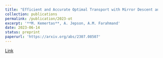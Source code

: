 ```yaml
---
title: "Efficient and Accurate Optimal Transport with Mirror Descent and Conjugate Gradients"
collection: publications
permalink: /publication/2023-ot
excerpt: '**M. Kemertas**, A. Jepson, A.M. Farahmand'
date: 2023-06-14
status: preprint
paperurl: 'https://arxiv.org/abs/2307.08507'
---
```

[Link](https://arxiv.org/abs/2307.08507)
